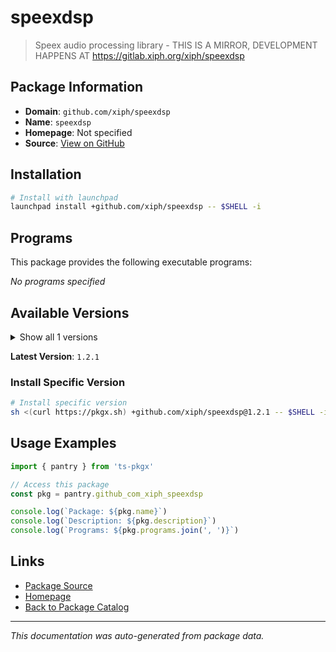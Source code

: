 # speexdsp

> Speex audio processing library - THIS IS A MIRROR, DEVELOPMENT HAPPENS AT https://gitlab.xiph.org/xiph/speexdsp

## Package Information

- **Domain**: `github.com/xiph/speexdsp`
- **Name**: `speexdsp`
- **Homepage**: Not specified
- **Source**: [View on GitHub](https://github.com/pkgxdev/pantry/tree/main/projects/github.com/xiph/speexdsp/package.yml)

## Installation

```bash
# Install with launchpad
launchpad install +github.com/xiph/speexdsp -- $SHELL -i
```

## Programs

This package provides the following executable programs:

*No programs specified*

## Available Versions

<details>
<summary>Show all 1 versions</summary>

- `1.2.1`

</details>

**Latest Version**: `1.2.1`

### Install Specific Version

```bash
# Install specific version
sh <(curl https://pkgx.sh) +github.com/xiph/speexdsp@1.2.1 -- $SHELL -i
```

## Usage Examples

```typescript
import { pantry } from 'ts-pkgx'

// Access this package
const pkg = pantry.github_com_xiph_speexdsp

console.log(`Package: ${pkg.name}`)
console.log(`Description: ${pkg.description}`)
console.log(`Programs: ${pkg.programs.join(', ')}`)
```

## Links

- [Package Source](https://github.com/pkgxdev/pantry/tree/main/projects/github.com/xiph/speexdsp/package.yml)
- [Homepage](#)
- [Back to Package Catalog](../package-catalog.md)

---

*This documentation was auto-generated from package data.*

